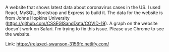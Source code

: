 A website that shows latest data about coronavirus cases in the US. I used React, MySQL, Bootstrap and Express to build it. The data for the website is from Johns Hopkins University (https://github.com/CSSEGISandData/COVID-19). A graph on the website doesn't work on Safari. I'm trying to fix this issue. Please use Chrome to see the website.

Link: https://relaxed-swanson-3156fc.netlify.com/


